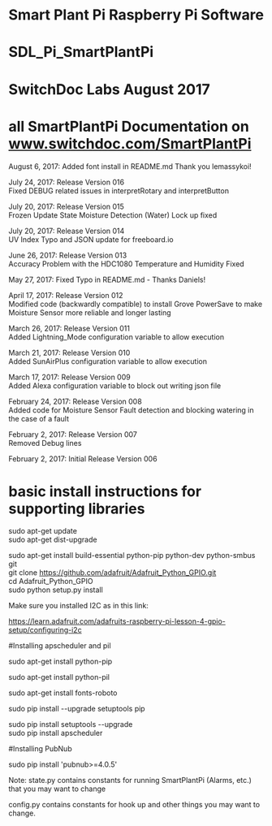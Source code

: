 #
# Smart Plant Pi Raspberry Pi Software
# SDL_Pi_SmartPlantPi
#
# SwitchDoc Labs August 2017
#

# all SmartPlantPi Documentation on www.switchdoc.com/SmartPlantPi

August 6, 2017:  Added font install in README.md  Thank you lemassykoi!

July 24, 2017:  Release Version 016<BR>
Fixed DEBUG related issues in interpretRotary and interpretButton

July 20, 2017:  Release Version 015<BR>
Frozen Update State Moisture Detection (Water) Lock up fixed

July 20, 2017:  Release Version 014<BR>
UV Index Typo and JSON update for freeboard.io

June 26, 2017:  Release Version 013<BR>
Accuracy Problem with the HDC1080 Temperature and Humidity Fixed


May 27, 2017:  Fixed Typo in README.md - Thanks Daniels!

April 17, 2017:  Release Version 012<BR>
Modified code (backwardly compatible) to install Grove PowerSave to make Moisture Sensor more reliable and longer lasting<BR>

March 26, 2017:  Release Version 011<BR>
Added Lightning_Mode configuration variable to allow execution <BR>

March 21, 2017:  Release Version 010<BR>
Added SunAirPlus configuration variable to allow execution <BR>

March 17, 2017:  Release Version 009<BR>
Added Alexa configuration variable to block out writing json file<BR>

February 24, 2017:  Release Version 008<BR>
Added code for Moisture Sensor Fault detection and blocking watering in the case of a fault<BR>

February 2, 2017:  Release Version 007<BR>
Removed Debug lines<BR>

February 2, 2017:  Initial Release Version 006

# basic install instructions for supporting libraries

sudo apt-get update <BR>
sudo apt-get dist-upgrade <BR>

sudo apt-get install build-essential python-pip python-dev python-smbus git <BR>
git clone https://github.com/adafruit/Adafruit_Python_GPIO.git <BR>
cd Adafruit_Python_GPIO <BR>
sudo python setup.py install <BR>


Make sure you installed I2C as in this link:

https://learn.adafruit.com/adafruits-raspberry-pi-lesson-4-gpio-setup/configuring-i2c

#Installing apscheduler and pil

sudo apt-get install python-pip<BR>

sudo apt-get install python-pil <BR>

sudo apt-get install fonts-roboto

sudo pip install --upgrade setuptools pip <BR>

sudo pip install setuptools --upgrade  <BR>
sudo pip install apscheduler <BR>

#Installing PubNub

sudo pip install 'pubnub>=4.0.5' <BR>

Note:  state.py contains constants for running SmartPlantPi (Alarms, etc.) that you may want to change <BR>

config.py contains constants for hook up and other things you may want to change.<BR>
